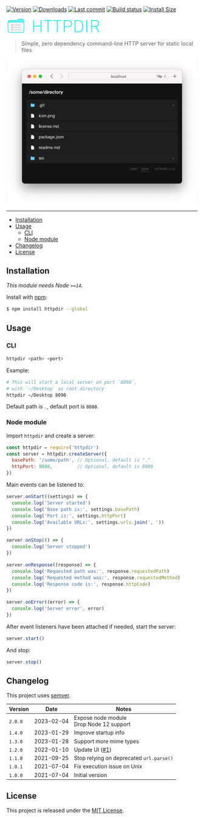 [![Version](https://img.shields.io/npm/v/httpdir.svg)](https://github.com/johansatge/httpdir/releases)
[![Downloads](https://img.shields.io/npm/dm/httpdir.svg)](https://www.pkgstats.com/pkg:httpdir)
[![Last commit](https://badgen.net/github/last-commit/johansatge/httpdir)](https://github.com/johansatge/httpdir/commits/master)
[![Build status](https://github.com/johansatge/httpdir/actions/workflows/test.yml/badge.svg)](https://github.com/johansatge/httpdir/actions)
[![Install Size](https://badgen.net/packagephobia/install/httpdir)](https://packagephobia.com/result?p=httpdir)

![Icon](icon.png)

> Simple, zero dependency command-line HTTP server for static local files

<img src="screenshot.png" alt="Safari window with a list of files">

---

* [Installation](#installation)
* [Usage](#usage)
  * [CLI](#cli)
  * [Node module](#node-module)
* [Changelog](#changelog)
* [License](#license)

## Installation

_This module needs Node `>=14`._

Install with [npm](https://www.npmjs.com/):

```bash
$ npm install httpdir --global
```

## Usage

### CLI

```bash
httpdir <path> <port>
```

Example:

```bash
# This will start a local server on port `8090`,
# with `~/Desktop` as root directory
httpdir ~/Desktop 8090
```

Default path is `.`, default port is `8080`.

### Node module

Import `httpdir` and create a server:
```js
const httpdir = require('httpdir')
const server = httpdir.createServer({
  basePath: '/some/path', // Optional, default is "."
  httpPort: 9898,         // Optional, default is 8080
})
```
Main events can be listened to:
```js
server.onStart((settings) => {
  console.log('Server started')
  console.log('Base path is:', settings.basePath)
  console.log('Port is:', settings.httpPort)
  console.log('Available URLs:', settings.urls.join(', '))
})
```
```js
server.onStop(() => {
  console.log('Server stopped')
})
```
```js
server.onResponse((response) => {
  console.log('Requested path was:', response.requestedPath)
  console.log('Requested method was:', response.requestedMethod)
  console.log('Response code is:', response.httpCode)
})
```
```js
server.onError((error) => {
  console.log('Server error', error)
})
```
After event listeners have been attached if needed, start the server:
```js
server.start()
```
And stop:
```js
server.stop()
```

## Changelog

This project uses [semver](http://semver.org/).

| Version | Date | Notes |
| --- | --- | --- |
| `2.0.0` | 2023-02-04 | Expose node module<br>Drop Node 12 support |
| `1.4.0` | 2023-01-29 | Improve startup info |
| `1.3.0` | 2023-01-28 | Support more mime types |
| `1.2.0` | 2022-01-10 | Update UI ([#1](https://github.com/johansatge/httpdir/pull/1)) |
| `1.1.0` | 2021-09-25 | Stop relying on deprecated `url.parse()` |
| `1.0.1` | 2021-07-04 | Fix execution issue on Unix |
| `1.0.0` | 2021-07-04 | Initial version |

## License

This project is released under the [MIT License](license.md).
